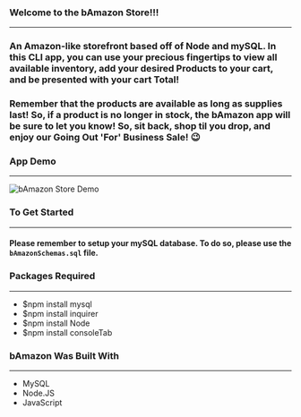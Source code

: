 ### **Welcome to the bAmazon Store!!!**
___________
### An Amazon-like storefront based off of Node and mySQL. In this CLI app, you can use your precious fingertips to view all available inventory, add your desired Products to your cart, and be presented with your cart Total! </br>
### Remember that the products are available as long as supplies last! So, if a product is no longer in stock, the **bAmazon** app will be sure to let you know! So, sit back, shop til you drop, and **enjoy** our Going Out 'For' Business Sale! :wink:

### App Demo
_____________
![bAmazon Store Demo](https://j.gifs.com/VAoAvB.gif)

### To Get Started
___________
#### Please remember to setup your mySQL database. To do so, please use the `bAmazonSchemas.sql` file. 

### Packages Required
___________
- $npm install mysql
- $npm install inquirer
- $npm install Node
- $npm install consoleTab

### **bAmazon** Was Built With
___________
- MySQL
- Node.JS
- JavaScript